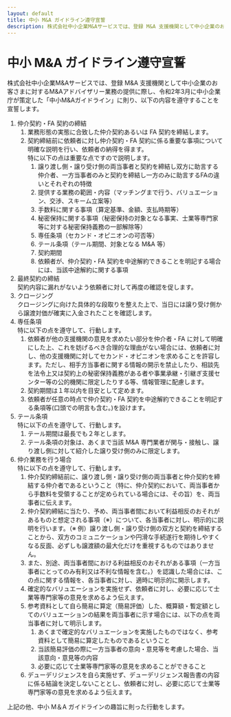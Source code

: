```yaml
---
layout: default
title: 中小 M&A ガイドライン遵守宣誓
description: 株式会社中小企業M&Aサービスでは、登録 M&A 支援機関として中小企業のお客さまに対するM&Aアドバイザリー業務の提供に際し、令和2年3月に中小企業庁が策定した「中小M&Aガイドライン」に則り、以下の内容を遵守することを宣誓します。
---
```


<div class="uk-section">
  <div class="uk-container">
    <div class="uk-grid-collapse uk-grid-match uk-child-width-expand uk-margin" uk-grid>
      <div>
        <h1>中小 M&A ガイドライン遵守宣誓</h1>
        <p>株式会社中小企業M&Aサービスでは、登録 M&A 支援機関として中小企業のお客さまに対するM&Aアドバイザリー業務の提供に際し、令和2年3月に中小企業庁が策定した「中小M&Aガイドライン」に則り、以下の内容を遵守することを宣誓します。</p>
        <ol>
          <li>仲介契約・FA 契約の締結
            <ol class="uk-margin-small-top">
              <li>業務形態の実態に合致した仲介契約あるいは FA 契約を締結します。</li>
              <li>契約締結前に依頼者に対し仲介契約・FA 契約に係る重要な事項について明確な説明を行い、依頼者の納得を得ます。<br />特に以下の点は重要な点ですので説明します。
              <ol class="uk-margin-small-top">
                <li>譲り渡し側・譲り受け側の両当事者と契約を締結し双方に助言する仲介者、一方当事者のみと契約を締結し一方のみに助言するFAの違いとそれぞれの特徴</li>
                <li>提供する業務の範囲・内容（マッチングまで行う、バリュエーション、交渉、スキーム立案等）</li>
                <li>手数料に関する事項（算定基準、金額、支払時期等）</li>
                <li>秘密保持に関する事項（秘密保持の対象となる事実、士業等専門家等に対する秘密保持義務の一部解除等）</li>
                <li>専任条項（セカンド・オピニオンの可否等）</li>
                <li>テール条項（テール期間、対象となる M&A 等）</li>
                <li>契約期間</li>
                <li>依頼者が、仲介契約・FA 契約を中途解約できることを明記する場合には、当該中途解約に関する事項</li>
              </ol>
              </li>
            </ol>
          </li>
          <li class="uk-margin-medium-top">最終契約の締結<br />契約内容に漏れがないよう依頼者に対して再度の確認を促します。</li>
          <li class="uk-margin-medium-top">クロージング<br />クロージングに向けた具体的な段取りを整えた上で、当日には譲り受け側から譲渡対価が確実に入金されたことを確認します。</li>
          <li class="uk-margin-medium-top">専任条項<br />特に以下の点を遵守して、行動します。
            <ol class="uk-margin-small-top">
              <li>依頼者が他の支援機関の意見を求めたい部分を仲介者・FA に対して明確にした上、これを妨げるべき合理的な理由がない場合には、依頼者に対し、他の支援機関に対してセカンド・オピニオンを求めることを許容します。ただし、相手方当事者に関する情報の開示を禁止したり、相談先を法令上又は契約上の秘密保持義務がある者や事業承継・引継ぎ支援センター等の公的機関に限定したりする等、情報管理に配慮します。</li>
              <li>契約期間は１年以内を目安として定めます。</li>
              <li>依頼者が任意の時点で仲介契約・FA 契約を中途解約できることを明記する条項等(口頭での明言も含む。)を設けます。</li>
            </ol>
          </li>
          <li class="uk-margin-medium-top">テール条項<br />特に以下の点を遵守して、行動します。
            <ol class="uk-margin-small-top">
              <li>テール期間は最長でも２年とします。</li>
              <li>テール条項の対象は、あくまで当該 M&A 専門業者が関与・接触し、譲り渡し側に対して紹介した譲り受け側のみに限定します。</li>
            </ol>
          </li>
          <li class="uk-margin-medium-top">仲介業務を行う場合<br />特に以下の点を遵守して、行動します。
            <ol class="uk-margin-small-top">
              <li>仲介契約締結前に、譲り渡し側・譲り受け側の両当事者と仲介契約を締結する仲介者であるということ（特に、仲介契約において、両当事者から手数料を受領することが定められている場合には、その旨）を、両当事者に伝えます。</li>
              <li>仲介契約締結に当たり、予め、両当事者間において利益相反のおそれがあるものと想定される事項（※）について、各当事者に対し、明示的に説明を行います。（※ 例）譲り渡し側・譲り受け側の双方と契約を締結することから、双方のコミュニケーションや円滑な手続遂行を期待しやすくなる反面、必ずしも譲渡額の最大化だけを重視するものではありません。</li>
              <li>また、別途、両当事者間における利益相反のおそれがある事項（一方当事者にとってのみ有利又は不利な情報を含む。）を認識した場合には、この点に関する情報を、各当事者に対し、適時に明示的に開示します。</li>
              <li>確定的なバリュエーションを実施せず、依頼者に対し、必要に応じて士業等専門家等の意見を求めるよう伝えます。</li>
              <li>参考資料として自ら簡易に算定（簡易評価）した、概算額・暫定額としてのバリュエーションの結果を両当事者に示す場合には、以下の点を両当事者に対して明示します。
                <ol class="uk-margin-small-top">
                  <li>あくまで確定的なバリュエーションを実施したものではなく、参考資料として簡易に算定したものであるということ</li>
                  <li>当該簡易評価の際に一方当事者の意向・意見等を考慮した場合、当該意向・意見等の内容</li>
                  <li>必要に応じて士業等専門家等の意見を求めることができること</li>
                </ol>
              </li>
               <li>デューデリジェンスを自ら実施せず、デューデリジェンス報告書の内容に係る結論を決定しないこととし、依頼者に対し、必要に応じて士業等専門家等の意見を求めるよう伝えます。</li>
            </ol>
          </li>
        </ol>
        <p>上記の他、中小 M＆A ガイドラインの趣旨に則った行動をします。</p>
      </div>
    </div>

  </div>
</div>
